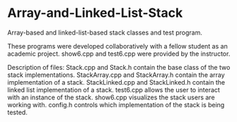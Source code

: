 # Array-and-Linked-List-Stack
Array-based and linked-list-based stack classes and test program.

These programs were developed collaboratively with a fellow student as an academic project. show6.cpp and test6.cpp were provided by the instructor.

Description of files:
Stack.cpp and Stack.h contain the base class of the two stack implementations.
StackArray.cpp and StackArray.h contain the array implementation of a stack.
StackLinked.cpp and StackLinked.h contain the linked list implementation of a stack.
test6.cpp allows the user to interact with an instance of the stack.
show6.cpp visualizes the stack users are working with.
config.h controls which implementation of the stack is being tested.
